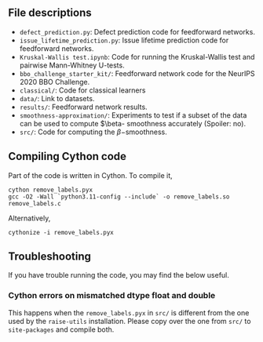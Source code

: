 ## File descriptions

* `defect_prediction.py`: Defect prediction code for feedforward networks.
* `issue_lifetime_prediction.py`: Issue lifetime prediction code for feedforward networks.
* `Kruskal-Wallis test.ipynb`: Code for running the Kruskal-Wallis test and pairwise Mann-Whitney U-tests.
* `bbo_challenge_starter_kit/`: Feedforward network code for the NeurIPS 2020 BBO Challenge.
* `classical/`: Code for classical learners
* `data/`: Link to datasets.
* `results/`: Feedforward network results.
* `smoothness-approximation/`: Experiments to test if a subset of the data can be used to compute $\beta-
smoothness accurately (Spoiler: no).
* `src/`: Code for computing the $\beta-$smoothness.

## Compiling Cython code

Part of the code is written in Cython. To compile it,

```
cython remove_labels.pyx
gcc -O2 -Wall `python3.11-config --include` -o remove_labels.so remove_labels.c
```

Alternatively,

```
cythonize -i remove_labels.pyx
```

## Troubleshooting

If you have trouble running the code, you may find the below useful.

### Cython errors on mismatched dtype float and double

This happens when the `remove_labels.pyx` in `src/` is different from the one used by the `raise-utils` installation. Please copy over the one from `src/` to `site-packages` and compile both.

